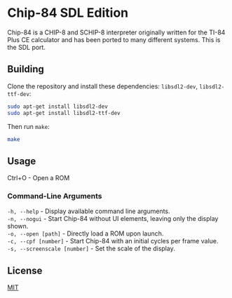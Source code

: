 # Chip-84 SDL Edition

Chip-84 is a CHIP-8 and SCHIP-8 interpreter originally written for the TI-84 Plus CE calculator and has been ported to many different systems.  This is the SDL port.

## Building

Clone the repository and install these dependencies: `libsdl2-dev`, `libsdl2-ttf-dev`:

```bash
sudo apt-get install libsdl2-dev
sudo apt-get install libsdl2-ttf-dev
```
Then run `make`:

```bash
make
```

## Usage

Ctrl+O - Open a ROM

### Command-Line Arguments
`-h, --help` - Display available command line arguments.\
`-n, --nogui` - Start Chip-84 without UI elements, leaving only the display shown.\
`-o, --open [path]` - Directly load a ROM upon launch.\
`-c, --cpf [number]` - Start Chip-84 with an initial cycles per frame value.\
`-s, --screenscale [number]` - Set the scale of the display.

## License
[MIT](https://choosealicense.com/licenses/mit/)